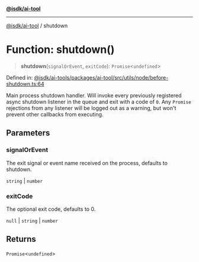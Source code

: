[**@isdk/ai-tool**](../README.md)

***

[@isdk/ai-tool](../globals.md) / shutdown

# Function: shutdown()

> **shutdown**(`signalOrEvent`, `exitCode`): `Promise`\<`undefined`\>

Defined in: [@isdk/ai-tools/packages/ai-tool/src/utils/node/before-shutdown.ts:64](https://github.com/isdk/ai-tool.js/blob/4ebf370aaec9c78535cb40ffc19656d7bddcb145/src/utils/node/before-shutdown.ts#L64)

Main process shutdown handler. Will invoke every previously registered async shutdown listener
in the queue and exit with a code of `0`. Any `Promise` rejections from any listener will
be logged out as a warning, but won't prevent other callbacks from executing.

## Parameters

### signalOrEvent

The exit signal or event name received on the process, defaults to shutdown.

`string` | `number`

### exitCode

The optional exit code, defaults to 0.

`null` | `string` | `number`

## Returns

`Promise`\<`undefined`\>
